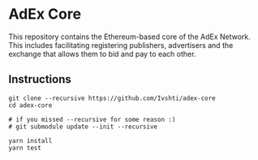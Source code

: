 # AdEx Core

This repository contains the Ethereum-based core of the AdEx Network. This includes facilitating registering publishers, advertisers and the exchange that allows them to bid and pay to each other.

## Instructions

```
git clone --recursive https://github.com/Ivshti/adex-core
cd adex-core

# if you missed --recursive for some reason :)
# git submodule update --init --recursive

yarn install
yarn test

```
